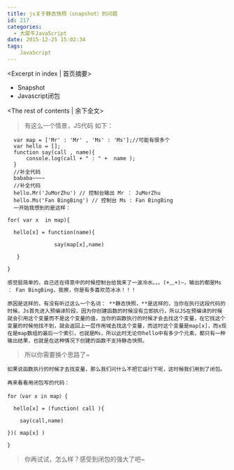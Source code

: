 ```yaml
---
title: js关于静态快照（snapshot）的问题
id: 217
categories:
  - 大犀牛JavaScript
date: 2015-12-25 15:02:34
tags:
	JavaScript
---
```

<Excerpt in index | 首页摘要>
+ Snapshot
+ Javascript闭包

<!-- more -->
<The rest of contents | 余下全文>


> 有这么一个情景，JS代码 如下：

```
  var map = ['Mr' : 'Mr' , 'Ms' : 'Ms'];//可能有很多个
  var hello = [];
  function say(call , name){
      console.log(call + " : " +  name );
  } 
  //补全代码
  bababa~~~~
  //补全代码
  hello.Mr('JuMorZhu') // 控制台输出 Mr ： JuMorZhu
  hello.Ms('Fan BingBing') // 控制台 Ms : Fan BingBing
  一开始我想到的是这样：

for( var x  in map){

  hello[x] = function(name){

               say(map[x],name)

   }

}
```

	感觉挺简单的，自己还在得意中的时候控制台给我来了一波冷水。。。(+﹏+)~，输出的都是Ms ： Fan BingBing，我擦，你是有多喜欢范冰冰！！！

	原因是这样的，有没有听过这么一个名词： **静态快照，**是这样的，当你在执行这段代码的时候，Js首先进入预编译阶段，因为你创建函数的时候没有立即执行，所以JS在预编译的时候就会引用这个变量而不是这个变量的值，当你的函数执行的时候才会去找这个变量，在它找这个变量的时候他找不到，就会返回上一层作用域去找这个变量，而这时这个变量是map[x]，而x现在是map数组的最后一个索引，也就是Ms，所以此时无论你hello中有多少个元素，都只有一种输出结果，也就是在这种情况下创建的函数不支持静态快照。

> 所以你需要换个思路了~

	如果说函数执行的时候才去找变量，那么我们问什么不把它运行下呢，这时候我们用到了闭包。

	再来看看用闭包写的代码：

```
for（var x in map）{

  hello[x] = (function( call ){

    say(call,name)

})( map[x] )

}
```

> 你再试试，怎么样？感受到闭包的强大了吧~

&nbsp;